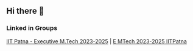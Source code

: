 ## Hi there 👋

### Linked in Groups

[IIT Patna - Executive M.Tech 2023-2025](https://www.linkedin.com/groups/9562121/) | [E MTech 2023-2025 IITPatna](https://www.linkedin.com/groups/7438555/)

<!--

**Here are some ideas to get you started:**

🙋‍♀️ A short introduction - what is your organization all about?
🌈 Contribution guidelines - how can the community get involved?
👩‍💻 Useful resources - where can the community find your docs? Is there anything else the community should know?
🍿 Fun facts - what does your team eat for breakfast?
🧙 Remember, you can do mighty things with the power of [Markdown](https://docs.github.com/github/writing-on-github/getting-started-with-writing-and-formatting-on-github/basic-writing-and-formatting-syntax)
-->
